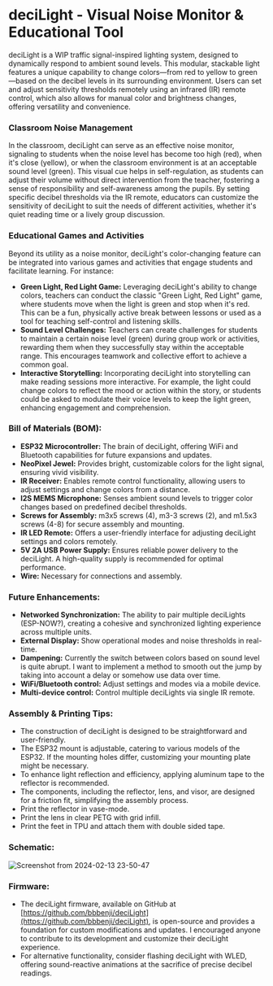 # deciLight - Visual Noise Monitor & Educational Tool

deciLight is a WIP traffic signal-inspired lighting system, designed to dynamically respond to ambient sound levels. This modular, stackable light features a unique capability to change colors—from red to yellow to green—based on the decibel levels in its surrounding environment. Users can set and adjust sensitivity thresholds remotely using an infrared (IR) remote control, which also allows for manual color and brightness changes, offering versatility and convenience.

### Classroom Noise Management

In the classroom, deciLight can serve as an effective noise monitor, signaling to students when the noise level has become too high (red), when it's close (yellow), or when the classroom environment is at an acceptable sound level (green). This visual cue helps in self-regulation, as students can adjust their volume without direct intervention from the teacher, fostering a sense of responsibility and self-awareness among the pupils. By setting specific decibel thresholds via the IR remote, educators can customize the sensitivity of deciLight to suit the needs of different activities, whether it's quiet reading time or a lively group discussion.

### Educational Games and Activities

Beyond its utility as a noise monitor, deciLight's color-changing feature can be integrated into various games and activities that engage students and facilitate learning. For instance:

- **Green Light, Red Light Game:** Leveraging deciLight's ability to change colors, teachers can conduct the classic "Green Light, Red Light" game, where students move when the light is green and stop when it's red. This can be a fun, physically active break between lessons or used as a tool for teaching self-control and listening skills.
- **Sound Level Challenges:** Teachers can create challenges for students to maintain a certain noise level (green) during group work or activities, rewarding them when they successfully stay within the acceptable range. This encourages teamwork and collective effort to achieve a common goal.
- **Interactive Storytelling:** Incorporating deciLight into storytelling can make reading sessions more interactive. For example, the light could change colors to reflect the mood or action within the story, or students could be asked to modulate their voice levels to keep the light green, enhancing engagement and comprehension.

### Bill of Materials (BOM):

- **ESP32 Microcontroller:** The brain of deciLight, offering WiFi and Bluetooth capabilities for future expansions and updates.
- **NeoPixel Jewel:** Provides bright, customizable colors for the light signal, ensuring vivid visibility.
- **IR Receiver:** Enables remote control functionality, allowing users to adjust settings and change colors from a distance.
- **I2S MEMS Microphone:** Senses ambient sound levels to trigger color changes based on predefined decibel thresholds.
- **Screws for Assembly:** m3x5 screws (4), m3-3 screws (2), and m1.5x3 screws (4-8) for secure assembly and mounting.
- **IR LED Remote:** Offers a user-friendly interface for adjusting deciLight settings and colors remotely.
- **5V 2A USB Power Supply:** Ensures reliable power delivery to the deciLight. A high-quality supply is recommended for optimal performance.
- **Wire:** Necessary for connections and assembly.

### Future Enhancements:

- **Networked Synchronization:** The ability to pair multiple deciLights (ESP-NOW?), creating a cohesive and synchronized lighting experience across multiple units.
- **External Display:** Show operational modes and noise thresholds in real-time.
- **Dampening:** Currently the switch between colors based on sound level is quite abrupt. I want to implement a method to smooth out the jump by taking into account a delay or somehow use data over time.
- **WiFi/Bluetooth control:** Adjust settings and modes via a mobile device.
- **Multi-device control:** Control multiple deciLights via single IR remote.

### Assembly & Printing Tips:

- The construction of deciLight is designed to be straightforward and user-friendly.
- The ESP32 mount is adjustable, catering to various models of the ESP32. If the mounting holes differ, customizing your mounting plate might be necessary.
- To enhance light reflection and efficiency, applying aluminum tape to the reflector is recommended.
- The components, including the reflector, lens, and visor, are designed for a friction fit, simplifying the assembly process.
- Print the reflector in vase-mode.
- Print the lens in clear PETG with grid infill.
- Print the feet in TPU and attach them with double sided tape.

### Schematic:


![Screenshot from 2024-02-13 23-50-47](https://github.com/bbbenji/deciLight/assets/1678118/5957b364-939a-45fc-963b-7a0aaaa96e0c)

### Firmware:

- The deciLight firmware, available on GitHub at [https://github.com/bbbenji/deciLight](https://github.com/bbbenji/deciLight), is open-source and provides a foundation for custom modifications and updates. I encouraged anyone to contribute to its development and customize their deciLight experience.
- For alternative functionality, consider flashing deciLight with WLED, offering sound-reactive animations at the sacrifice of precise decibel readings.
